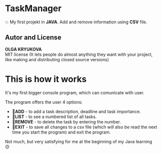 # TaskManager
:boom: My first projekt in **JAVA**. Add and remove information using **CSV** file.
## Autor and License
**OLGA KRYUKOVA**   
MIT license (It lets people do almost anything they want with your project, like making and distributing closed source versions)

# This is how it works
It's my first bigger console program, which can comunicate with user.

The program offers the user 4 options:

* :star2:**ADD** - to add a task description, deadline and task importance. 
* :star2:**LIST** - to see a numbered list of all tasks. 
* :star2:**REMOVE** - to delete the task by entering the number. 
* :star2:**EXIT** - to save all changes to a csv file (which will also be read the next time you start the program) and exit the program. 

Not much, but very satisfying for me at the beginning of my Java learning :blush:
